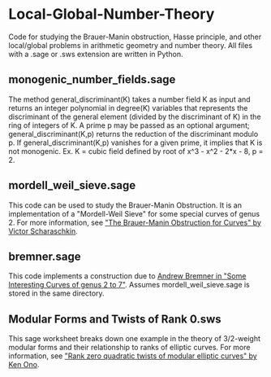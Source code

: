 # Local-Global-Number-Theory
Code for studying the Brauer-Manin obstruction, Hasse principle, and other local/global problems in arithmetic geometry and number theory.  All files with a .sage or .sws extension are written in Python.

## monogenic_number_fields.sage
The method general_discriminant(K) takes a number field K as input and returns an integer polynomial in degree(K) variables that represents the discriminant of the general element (divided by the discriminant of K) in the ring of integers of K.  A prime p may be passed as an optional argument; general_discriminant(K,p) returns the reduction of the discriminant modulo p.  If general_discriminant(K,p) vanishes for a given prime, it implies that K is not monogenic.  Ex.  K = cubic field defined by root of x^3 - x^2 - 2*x - 8, p = 2.  

## mordell_weil_sieve.sage
This code can be used to study the Brauer-Manin Obstruction.  It is an implementation of a "Mordell-Weil Sieve" for some special curves of genus 2.  For more information, see <a href="http://jmilne.org/math/Students/b.pdf">"The Brauer-Manin Obstruction for Curves" by Victor Scharaschkin</a>.

## bremner.sage
This code implements a construction due to <a href="http://www.sciencedirect.com/science/article/pii/S0022314X97921892">Andrew Bremner in "Some Interesting Curves of genus 2 to 7"</a>.  Assumes mordell_weil_sieve.sage is stored in the same directory.

## Modular Forms and Twists of Rank 0.sws
This sage worksheet breaks down one example in the theory of 3/2-weight modular forms and their relationship to ranks of elliptic curves.  For more information, see <a href=http://www.mathcs.emory.edu/~ono/publications-cv/pdfs/014.pdf>"Rank zero quadratic twists of modular elliptic curves" by Ken Ono</a>.  
